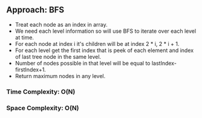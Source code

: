 ## Approach: BFS
* Treat each node as an index in array.
* We need each level information so will use BFS to iterate over each level at time.
* For each node at index i it's children will be at index 2 * i, 2 * i + 1.
* For each level get the first index that is peek of each element and index of last tree node in the same level.
* Number of nodes possible in that level will be equal to lastIndex-firstIndex+1.
* Return maximum nodes in any level.
​
### Time Complexity: O(N)
### Space Complexity: O(N)